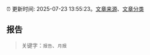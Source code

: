 :alarm_clock: 更新时间: 2025-07-23 13:55:23。[文章来源](/README.md)、[文章分类](/TAGS.md)

## 报告


> 关键字：`报告`、`月报`



